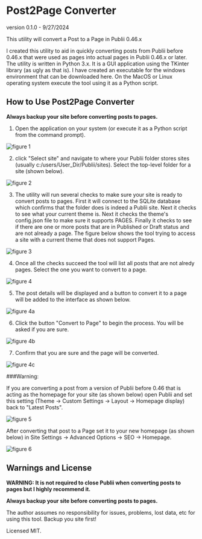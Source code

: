 # Post2Page Converter
version 0.1.0 - 9/27/2024

This utility will convert a Post to a Page in Publii 0.46.x

I created this utility to aid in quickly converting posts from Publii before 0.46.x that were used as pages into actual pages in Publii 0.46.x or later.  The utility is written in Python 3.x.  It is a GUI application using the TKinter library (as ugly as that is).  I have created an executable for the windows environment that can be downloaded here.
On the MacOS or Linux operating system execute the tool using it as a Python script.

## How to Use Post2Page Converter

**Always backup your site before converting posts to pages.**

1. Open the application on your system (or execute it as a Python script from the command prompt).

![figure 1](https://github.com/user-attachments/assets/ac5ab446-e331-44f7-b55d-4fd776b1fd43)

2. click "Select site" and navigate to where your Publii folder stores sites (usually c:/users/User_Dir/Publii/sites).  Select the top-level folder for a site (shown below).

![figure 2](https://github.com/user-attachments/assets/64d52d8b-a067-4f98-97da-996c76c3c50b)

3. The utility will run several checks to make sure your site is ready to convert posts to pages.  First it will connect to the SQLite database which confirms that the folder does is indeed a Publii site.  Next it checks to see what your current theme is.  Next it checks the theme's config.json file to make sure it supports PAGES.  Finally it checks to see if there are one or more posts that are in Published or Draft status and are not already a page.  The figure below shows the tool trying to access a site with a current theme that does not support Pages.

![figure 3](https://github.com/user-attachments/assets/c8c69578-5abe-4157-9dd1-7b1fc3a25350)

4. Once all the checks succeed the tool will list all posts that are not alredy pages.  Select the one you want to convert to a page.

![figure 4](https://github.com/user-attachments/assets/ed470fa2-7c27-47ca-ae65-5a4b13062b89)

5. The post details will be displayed and a button to convert it to a page will be added to the interface as shown below.

![figure 4a](https://github.com/user-attachments/assets/8abb09e5-3d34-4e52-ab69-580b7f095889)

6. Click the button "Convert to Page" to begin the process.  You will be asked if you are sure.

![figure 4b](https://github.com/user-attachments/assets/4eb39d39-163c-4a62-b2b5-cb5e3c8e23e6)

7. Confirm that you are sure and the page will be converted.

![figure 4c](https://github.com/user-attachments/assets/3ffbb461-c8df-4f7f-a09f-1737b5ff1535)

###Warning:

If you are converting a post from a version of Publii before 0.46 that is acting as the homepage for your site (as shown below) open Publii and set this setting (Theme -> Custom Settings -> Layout -> Homepage display) back to "Latest Posts".

![figure 5](https://github.com/user-attachments/assets/ffabc606-ff68-4c9c-a906-71f6889e00ae)

After converting that post to a Page set it to your new homepage (as shown below) in Site Settings -> Advanced Options -> SEO -> Homepage.

![figure 6](https://github.com/user-attachments/assets/7c5213a4-eda6-4448-b721-d07d51347b5f)

## Warnings and License

**WARNING: It is not required to close Publii when converting posts to pages but I highly recommend it.**

**Always backup your site before converting posts to pages.**

The author assumes no responsibility for issues, problems, lost data, etc for using this tool.  Backup you site first!

Licensed MIT.





